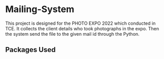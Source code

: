 # Mailing-System

This project is designed for the PHOTO EXPO 2022 which conducted in TCE. It collects the client details who took photographs in the expo. Then the system send the file to the given mail id through the Python. 

## Packages Used
